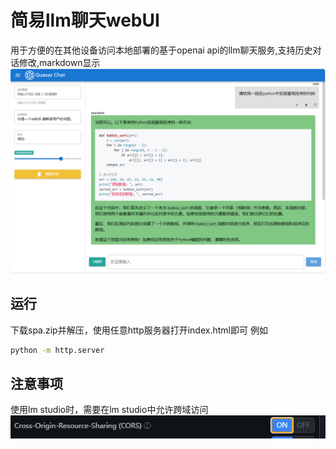# 简易llm聊天webUI

用于方便的在其他设备访问本地部署的基于openai api的llm聊天服务,支持历史对话修改,markdown显示
![image](./img/img.png)
## 运行
下载spa.zip并解压，使用任意http服务器打开index.html即可
例如
```bash
python -m http.server
```

## 注意事项
使用lm studio时，需要在lm studio中允许跨域访问
![image](./img/img_1.png)

